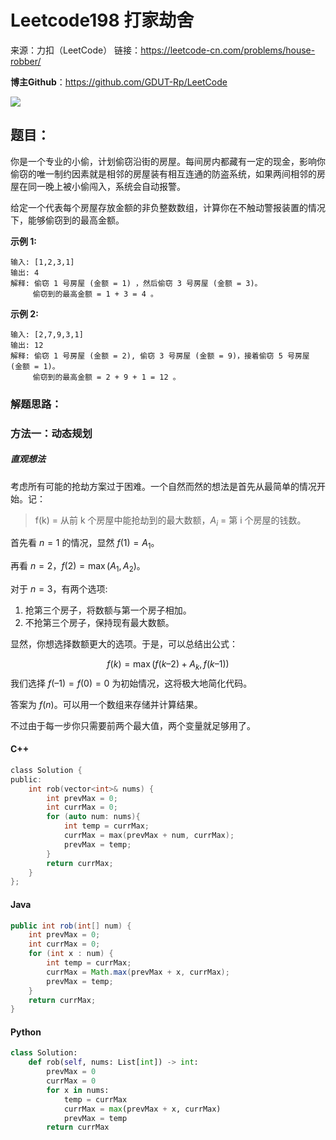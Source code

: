 # Leetcode198 打家劫舍

来源：力扣（LeetCode）
链接：https://leetcode-cn.com/problems/house-robber/



**博主Github**：<https://github.com/GDUT-Rp/LeetCode>

![](https://img-blog.csdnimg.cn/20190716111029424.png?x-oss-process=image/watermark,type_ZmFuZ3poZW5naGVpdGk,shadow_10,text_aHR0cHM6Ly9ibG9nLmNzZG4ubmV0L3dlaXhpbl80MTczODAzMA==,size_16,color_FFFFFF,t_70)

## 题目：

你是一个专业的小偷，计划偷窃沿街的房屋。每间房内都藏有一定的现金，影响你偷窃的唯一制约因素就是相邻的房屋装有相互连通的防盗系统，如果两间相邻的房屋在同一晚上被小偷闯入，系统会自动报警。

给定一个代表每个房屋存放金额的非负整数数组，计算你在不触动警报装置的情况下，能够偷窃到的最高金额。

**示例 1:**

```
输入: [1,2,3,1]
输出: 4
解释: 偷窃 1 号房屋 (金额 = 1) ，然后偷窃 3 号房屋 (金额 = 3)。
     偷窃到的最高金额 = 1 + 3 = 4 。
```

**示例 2:**

```
输入: [2,7,9,3,1]
输出: 12
解释: 偷窃 1 号房屋 (金额 = 2), 偷窃 3 号房屋 (金额 = 9)，接着偷窃 5 号房屋 (金额 = 1)。
     偷窃到的最高金额 = 2 + 9 + 1 = 12 。
```



### 解题思路：

### 方法一：动态规划

##### 直观想法

考虑所有可能的抢劫方案过于困难。一个自然而然的想法是首先从最简单的情况开始。记：

> f(k) = 从前 k 个房屋中能抢劫到的最大数额，$A_i$ = 第 i 个房屋的钱数。
>

首先看 $n = 1$ 的情况，显然 $f(1) = A_1$。

再看 $n = 2$，$f(2) = \max(A_1,A_2)$。

对于 $n = 3$，有两个选项:

1. 抢第三个房子，将数额与第一个房子相加。
2. 不抢第三个房子，保持现有最大数额。

显然，你想选择数额更大的选项。于是，可以总结出公式：

$$
f(k) = \max(f(k – 2) + A_k, f(k – 1))
$$
我们选择 $f(–1) = f(0) = 0$ 为初始情况，这将极大地简化代码。

答案为 $f(n)$。可以用一个数组来存储并计算结果。

不过由于每一步你只需要前两个最大值，两个变量就足够用了。



#### C++

```c
class Solution {
public:
    int rob(vector<int>& nums) {
        int prevMax = 0;
        int currMax = 0;
        for (auto num: nums){
            int temp = currMax;
            currMax = max(prevMax + num, currMax);
            prevMax = temp;
        }
        return currMax;
    }
};
```



#### Java

```java
public int rob(int[] num) {
    int prevMax = 0;
    int currMax = 0;
    for (int x : num) {
        int temp = currMax;
        currMax = Math.max(prevMax + x, currMax);
        prevMax = temp;
    }
    return currMax;
}
```



#### Python

```python
class Solution:
    def rob(self, nums: List[int]) -> int:
        prevMax = 0
        currMax = 0
        for x in nums:
            temp = currMax
            currMax = max(prevMax + x, currMax)
            prevMax = temp
        return currMax
```

